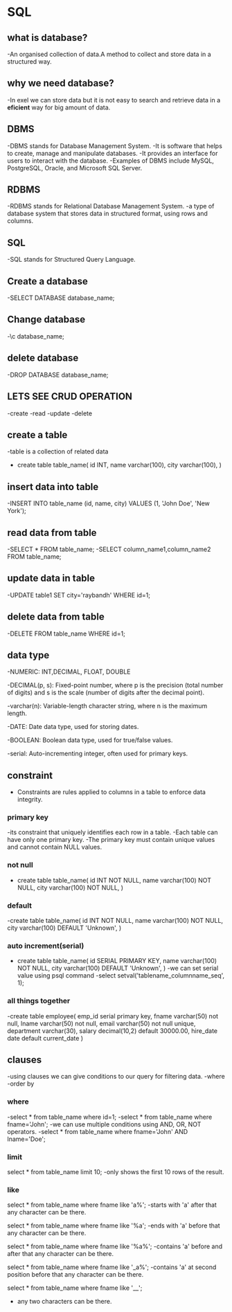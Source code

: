 # SQL
## what is database?
-An organised collection of data.A method to collect and store data in a structured way.
## why we need database?
-In exel we can store data but it is not easy to search and retrieve data in a **eficient** way for big amount of data.
## DBMS
-DBMS stands for Database Management System.
-It is software that helps to create, manage and manipulate databases.
-It provides an interface for users to interact with the database.
-Examples of DBMS include MySQL, PostgreSQL, Oracle, and Microsoft SQL Server.
## RDBMS
-RDBMS stands for Relational Database Management System.
-a type of database system that stores data in structured format, using rows and columns.
## SQL
-SQL stands for Structured Query Language.


## Create a database
-SELECT DATABASE database_name;

## Change database
-\c database_name;

## delete database
-DROP DATABASE database_name;

## LETS SEE CRUD OPERATION
-create
-read
-update
-delete

## create a table
-table is a collection of related data
- create table table_name(
    id INT,
    name varchar(100),
    city varchar(100),
)

## insert data into table
-INSERT INTO table_name (id, name, city) VALUES (1, 'John Doe', 'New York');

## read data from table
-SELECT * FROM table_name;
-SELECT column_name1,column_name2 FROM table_name;

## update data in table
-UPDATE table1 SET city='raybandh' WHERE id=1;

## delete data from table
-DELETE FROM table_name WHERE id=1;

## data type
-NUMERIC: INT,DECIMAL, FLOAT, DOUBLE

-DECIMAL(p, s): Fixed-point number, where p is the precision (total number of digits) and s is the scale (number of digits after the decimal point).

-varchar(n): Variable-length character string, where n is the maximum length.

-DATE: Date data type, used for storing dates.

-BOOLEAN: Boolean data type, used for true/false values.

-serial: Auto-incrementing integer, often used for primary keys.

## constraint
- Constraints are rules applied to columns in a table to enforce data integrity.

### primary key
-its constraint that uniquely identifies each row in a table.
-Each table can have only one primary key.
-The primary key must contain unique values and cannot contain NULL values.

### not null
- create table table_name(
    id INT NOT NULL,
    name varchar(100) NOT NULL,
    city varchar(100) NOT NULL,
)

### default
-create table table_name(
    id INT NOT NULL,
    name varchar(100) NOT NULL,
    city varchar(100) DEFAULT 'Unknown',
)

### auto increment(serial)
- create table table_name(
    id SERIAL PRIMARY KEY,
    name varchar(100) NOT NULL,
    city varchar(100) DEFAULT 'Unknown',
)
-we can set serial value using psql command
-select setval('tablename_columnname_seq', 1);

### all things together
-create table employee(
    emp_id serial primary key,
    fname varchar(50) not null,
    lname varchar(50) not null,
    email varchar(50) not null unique,
    department varchar(30),
    salary decimal(10,2) default 30000.00,
    hire_date date default current_date
)


## clauses
-using clauses we can give conditions to our query for filtering data.
-where
-order by

### where
-select * from table_name where id=1;
-select * from table_name where fname='John';
-we can use multiple conditions using AND, OR, NOT operators.
-select * from table_name where fname='John' AND lname='Doe';


### limit
select * from table_name limit 10;
-only shows the first 10 rows of the result.

### like
select * from table_name where fname like 'a%';
-starts with 'a' after that any character can be there.

select * from table_name where fname like '%a';
-ends with 'a' before that any character can be there.

select * from table_name where fname like '%a%';
-contains 'a' before and after that any character can be there.

select * from table_name where fname like '_a%';
-contains 'a' at second position before that any character can be there.

select * from table_name where fname like '__';
- any two characters can be there.

